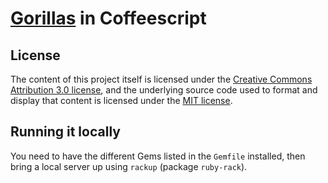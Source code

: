 # [Gorillas](http://gorillas.heroku.com) in Coffeescript

## License

The content of this project itself is licensed under the [Creative Commons Attribution 3.0 license](http://creativecommons.org/licenses/by/3.0/us/deed.en_US), and the underlying source code used to format and display that content is licensed under the [MIT license](http://opensource.org/licenses/mit-license.php).

## Running it locally

You need to have the different Gems listed in the ``Gemfile`` installed, then bring a local server up using ``rackup`` (package ``ruby-rack``).

